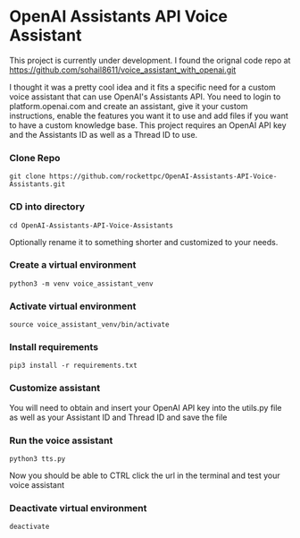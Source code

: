 # OpenAI Assistants API Voice Assistant
This project is currently under development. I found the orignal code repo at https://github.com/sohail8611/voice_assistant_with_openai.git

I thought it was a pretty cool idea and it fits a specific need for a custom voice assistant that can use OpenAI's Assistants API. You need to login to platform.openai.com and create an assistant, give it your custom instructions, enable the features you want it to use and add files if you want to have a custom knowledge base. This project requires an OpenAI API key and the Assistants ID as well as a Thread ID to use.

### Clone Repo
```
git clone https://github.com/rockettpc/OpenAI-Assistants-API-Voice-Assistants.git
```

### CD into directory
```
cd OpenAI-Assistants-API-Voice-Assistants
```
Optionally rename it to something shorter and customized to your needs.

### Create a virtual environment
```
python3 -m venv voice_assistant_venv
```

### Activate virtual environment
```
source voice_assistant_venv/bin/activate
```

### Install requirements
```
pip3 install -r requirements.txt
```

### Customize assistant
You will need to obtain and insert your OpenAI API key into the utils.py file as well as your Assistant ID and Thread ID and save the file

### Run the voice assistant
```
python3 tts.py
```
Now you should be able to CTRL click the url in the terminal and test your voice assistant

### Deactivate virtual environment
```
deactivate
```
